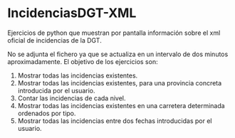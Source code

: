 # IncidenciasDGT-XML
Ejercicios de python que muestran por pantalla información sobre el xml oficial de incidencias de la DGT.

No se adjunta el fichero ya que se actualiza en un intervalo de dos minutos aproximadamente.
El objetivo de los ejercicios son:

1. Mostrar todas las incidencias existentes.
2. Mostrar todas las incidencias existentes, para una provincia concreta introducida por el usuario.
3. Contar las incidencias de cada nivel.
4. Mostrar todas las incidencias existentes en una carretera determinada ordenados por tipo.
5. Mostrar todas las incidencias entre dos fechas introducidas por el usuario.

